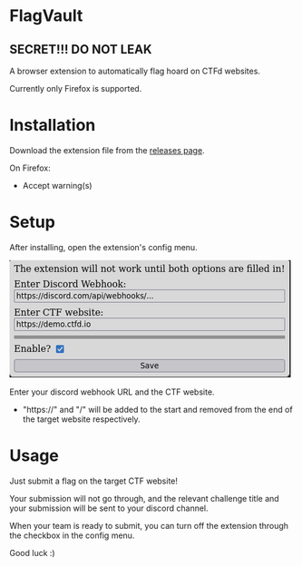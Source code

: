 # FlagVault

## SECRET!!! DO NOT LEAK

A browser extension to automatically flag hoard on CTFd websites.

Currently only Firefox is supported.

# Installation

Download the extension file from the [releases page](https://github.com/certificateofparticipation/FlagVault/releases).

On Firefox:
- Accept warning(s)

# Setup

After installing, open the extension's config menu.

![Picture of extension config page](instructions.png)

Enter your discord webhook URL and the CTF website.
- "https://" and "/" will be added to the start and removed from the end of the target website respectively.

# Usage

Just submit a flag on the target CTF website! 

Your submission will not go through, and the relevant challenge title and your submission will be sent to your discord channel.

When your team is ready to submit, you can turn off the extension through the checkbox in the config menu.

Good luck :)